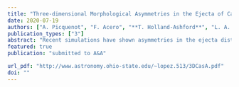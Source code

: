 ```yaml
---                                                                                                                                                                                            
title: "Three-dimensional Morphological Asymmetries in the Ejecta of Cassiopeia A Using a Component Separation Method in X-rays"                                      
date: 2020-07-19                                                                                                                                               
authors: ["A. Picquenot", "F. Acero", "**T. Holland-Ashford**", "L. A. Lopez", "J. Bobin"]                                                                                                         
publication_types: ["3"]                                                                                                                                                                       
abstract: "Recent simulations have shown asymmetries in the ejecta distribution of supernova remnants can still reflect asymmetries from the initial supernova explosion. Thus, their study provides a great mean to test and constrain model predictions in relation to the distribution of heavy elements or the neutron star kicks, both being key subjects for a better understanding of the explosion mechanisms in core-collapse supernovae. The use of a novel blind source separation method applied to the megasecond X-ray observations of the well-known Cassiopeia A supernova remnant revealed maps of the distribution of the ejecta endowed with an unprecedented level of detail and clearly separated from continuum emission. Our method also provides a three-dimensional view of the ejecta by disentangling the red- and blue-shifted spectral components and associated images of the Si, S, Ar, Ca and Fe, giving insights on the morphology of the ejecta distribution in Cassiopeia A. These mappings allow us to investigate thoroughly the asymmetries in the heavy elements distribution and probe simulation predictions about the neutron star kicks and the relative asymmetries between the different elements. We find in our study that most of the ejecta X-ray flux stems from the red-shifted component suggesting an asymmetry in the explosion. In addition, the red-shifted ejecta can physically be described as a broad, relatively symmetric plume, whereas the blue-shifted ejecta is more similar to a dense knot. The neutron star also moves directly opposite to the red-shifted parts of the ejecta similar to what is seen with 44Ti. Regarding the morphological asymmetries, it appears that heavier elements have more asymmetrical distributions, which confirms predictions made by simulations. This study is a showcase of the capacities of new analysis methods to revisit archival observations to fully exploit their scientific content."
featured: true                                                                                                                                                                                 
publication: "submitted to A&A"

url_pdf: "http://www.astronomy.ohio-state.edu/~lopez.513/3DCasA.pdf"                                                                                                                               
doi: ""                                                                                                                                                                         
---    
```

